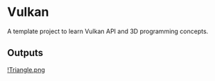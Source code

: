 # Vulkan
A template project to learn Vulkan API and 3D programming concepts.

## Outputs

[!Triangle.png](images/Triangle.png)